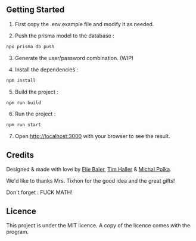 ## Getting Started

1. First copy the .env.example file and modify it as needed.

2. Push the prisma model to the database :

```bash
npx prisma db push
```

3. Generate the user/password combination. (WIP)

4. Install the dependencies :

```bash
npm install
```

5. Build the project :

```bash
npm run build
```

6. Run the project :

```bash
npm run start
```

7. Open [http://localhost:3000](http://localhost:3000) with your browser to see the result.

## Credits

Designed & made with love by [Elie Baier](https://github.com/fayorg), [Tim Haller](https://github.com/timhaller) & [Michal Polka](https://github.com/michalpolka).

We'd like to thanks Mrs. Tixhon for the good idea and the great gifts!

Don't forget : FUCK MATH!

## Licence

This project is under the MIT licence. A copy of the licence comes with the program.
